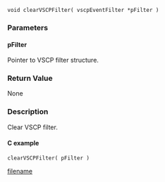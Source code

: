

```clike
void clearVSCPFilter( vscpEventFilter *pFilter )
```

### Parameters

#### pFilter
Pointer to VSCP filter structure.

### Return Value
None

### Description
Clear VSCP filter. 

#### C example

```clike
clearVSCPFilter( pFilter )
```




[filename](./bottom_copyright.md ':include')